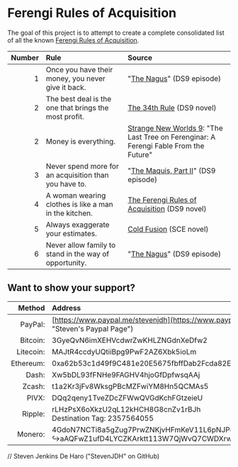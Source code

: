 # Ferengi Rules of Acquisition
The goal of this project is to attempt to create a complete consolidated list of all the known [Ferengi Rules of Acquisition](https://en.wikipedia.org/wiki/Rules_of_Acquisition).

|Number       | Rule                                                                | Source                                                                          |
|------------:|:--------------------------------------------------------------------|:--------------------------------------------------------------------------------|
|1            | Once you have their money, you never give it back.                  | "[The Nagus](https://memory-beta.fandom.com/wiki/The_Nagus)" (DS9 episode)      |
|2            | The best deal is the one that brings the most profit.               | [The 34th Rule](https://memory-beta.fandom.com/wiki/The_34th_Rule) (DS9 novel)|
|2            | Money is everything.                                                | [Strange New Worlds 9](https://memory-beta.fandom.com/wiki/Strange_New_Worlds_9): "The Last Tree on Ferenginar: A Ferengi Fable From the Future"|
|3            | Never spend more for an acquisition than you have to.               | "[The Maquis, Part II](https://memory-beta.fandom.com/wiki/The_Maquis,_Part_II)" (DS9 episode)|
|4            | A woman wearing clothes is like a man in the kitchen.               | [The Ferengi Rules of Acquisition](http://memory-beta.wikia.com/wiki/The_Ferengi_Rules_of_Acquisition) (DS9 novel)|
|5            | Always exaggerate your estimates.                                   | [Cold Fusion](http://memory-beta.wikia.com/wiki/Cold_Fusion) (SCE novel)|
|6            | Never allow family to stand in the way of opportunity.              | "[The Nagus](http://memory-beta.wikia.com/wiki/The_Nagus)" (DS9 episode)|

## Want to show your support?

|Method       | Address                                                                                                    |
|------------:|:-----------------------------------------------------------------------------------------------------------|
|PayPal:      | [https://www.paypal.me/stevenjdh](https://www.paypal.me/stevenjdh "Steven's Paypal Page")                  |
|Bitcoin:     | 3GyeQvN6imXEHVcdwrZwKHLZNGdnXeDfw2                                                                         |
|Litecoin:    | MAJtR4ccdyUQtiiBpg9PwF2AZ6Xbk5ioLm                                                                         |
|Ethereum:    | 0xa62b53c1d49f9C481e20E5675fbffDab2Fcda82E                                                                 |
|Dash:        | Xw5bDL93fFNHe9FAGHV4hjoGfDpfwsqAAj                                                                         |
|Zcash:       | t1a2Kr3jFv8WksgPBcMZFwiYM8Hn5QCMAs5                                                                        |
|PIVX:        | DQq2qeny1TveZDcZFWwQVGdKchFGtzeieU                                                                         |
|Ripple:      | rLHzPsX6oXkzU2qL12kHCH8G8cnZv1rBJh<br />Destination Tag: 2357564055                                        |
|Monero:      | 4GdoN7NCTi8a5gZug7PrwZNKjvHFmKeV11L6pNJPgj5QNEHsN6eeX3D<br />&#8618;aAQFwZ1ufD4LYCZKArktt113W7QjWvQ7CWDXrwM8yCGgEdhV3Wt|


// Steven Jenkins De Haro ("StevenJDH" on GitHub)
